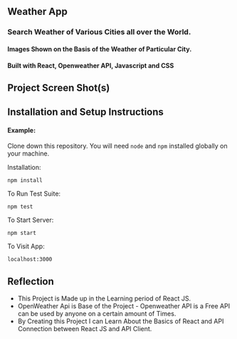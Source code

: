 ## Weather App 

### Search Weather of Various Cities all over the World.
#### Images Shown on the Basis of the Weather of Particular City.
#### Built with React, Openweather API, Javascript and CSS


## Project Screen Shot(s)


## Installation and Setup Instructions

#### Example:  

Clone down this repository. You will need `node` and `npm` installed globally on your machine.  

Installation:

`npm install`  

To Run Test Suite:  

`npm test`  

To Start Server:

`npm start`  

To Visit App:

`localhost:3000`  

## Reflection

  - This Project is Made up in the Learning period of React JS.
  - OpenWeather Api is Base of the Project - Openweather API is a Free API can be used by anyone on a certain amount of Times.
  - By Creating this Project I can Learn About the Basics of React and API Connection between React JS and API Client. 
      
      
